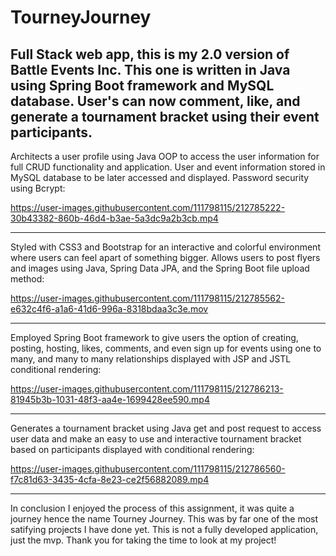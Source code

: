 # TourneyJourney
Full Stack web app, this is my 2.0 version of Battle Events Inc. This one is written in Java using Spring Boot framework and MySQL database. User's can now comment, like, and generate a tournament bracket using their event participants.
---

Architects a user profile using Java OOP to access the user information for full CRUD functionality and application. User and event information stored in MySQL database to be later accessed and displayed. Password security using Bcrypt:

https://user-images.githubusercontent.com/111798115/212785222-30b43382-860b-46d4-b3ae-5a3dc9a2b3cb.mp4

---
Styled with CSS3 and Bootstrap for an interactive and colorful environment where users can feel apart of something bigger. Allows users to post flyers and images using Java, Spring Data JPA, and the Spring Boot file upload method:

https://user-images.githubusercontent.com/111798115/212785562-e632c4f6-a1a6-41d6-996a-8318bdaa3c3e.mov

---
Employed Spring Boot framework to give users the option of creating, posting, hosting, likes, comments, and even sign up for events using one to many, and many to many relationships displayed with JSP and JSTL conditional rendering:



https://user-images.githubusercontent.com/111798115/212786213-81945b3b-1031-48f3-aa4e-1699428ee590.mp4

---
Generates a tournament bracket using Java get and post request to access user data and make an easy to use and interactive tournament bracket based on participants displayed with conditional rendering:


https://user-images.githubusercontent.com/111798115/212786560-f7c81d63-3435-4cfa-8e23-ce2f56882089.mp4

---
In conclusion I enjoyed the process of this assignment, it was quite a journey hence the name Tourney Journey. This was by far one of the most satifying projects I have done yet. This is not a fully developed application, just the mvp. Thank you for taking the time to look at my project!


